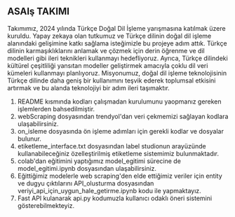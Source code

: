 ASAIş TAKIMI 
-------------
Takımımız, 2024 yılında Türkçe Doğal Dil İşleme yarışmasına katılmak üzere kuruldu. Yapay zekaya olan tutkumuz ve Türkçe dilinin doğal dil işleme alanındaki gelişimine katkı sağlama isteğimizle bu projeye adım attık. Türkçe dilinin karmaşıklıklarını anlamak ve çözmek için derin öğrenme ve dil modelleri gibi ileri teknikleri kullanmayı hedefliyoruz. Ayrıca, Türkçe dilindeki kültürel çeşitliliği yansıtan modeller geliştirmek amacıyla çoklu dil veri kümeleri kullanmayı planlıyoruz. Misyonumuz, doğal dil işleme teknolojisinin Türkçe dilinde daha geniş bir kullanımını teşvik ederek toplumsal etkisini artırmak ve bu alanda teknolojiyi bir adım ileri taşımaktır.

1. README kısmında kodları çalışmadan kurulumunu yaopmanız gereken işlemlerden bahsedilmiştir.
2. webScraping dosyasından trendyol'dan veri çekmemizi sağlayan kodlara ulaşabilirsiniz.
3. on_isleme dosyasında ön işleme adımları için gerekli kodlar ve dosyalar bulunur.
4. etiketleme_interface.txt dosyasından label studionun arayüzünde kullanabileceğiniz özelleştirilmiş etiketleme sistemimiz bulunmaktadır.
5. colab'dan eğitimini yaptığımız model_egitimi sürecine de model_egitimi.ipynb dosyasından ulaşabilirsiniz.
6. Eğittiğimiz modelerle web scraping'den elde ettiğimiz veriler için entity ve dugyu çıktılarını API_olusturma dosyasından veriyi_api_için_uygun_hale_getirme.ipynb kodu ile yapmaktayız.
7. Fast API kulanarak api.py kodumuzla kullanıcı odaklı öneri sistemini gösterebilmekteyiz.
